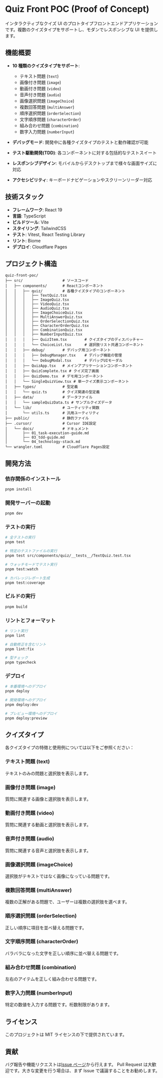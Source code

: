 # Quiz Front POC (Proof of Concept)

インタラクティブなクイズ UI のプロトタイプフロントエンドアプリケーションです。複数のクイズタイプをサポートし、モダンでレスポンシブな UI を提供します。

## 機能概要

-   **10 種類のクイズタイプをサポート**:

    -   テキスト問題 (`text`)
    -   画像付き問題 (`image`)
    -   動画付き問題 (`video`)
    -   音声付き問題 (`audio`)
    -   画像選択問題 (`imageChoice`)
    -   複数回答問題 (`multiAnswer`)
    -   順序選択問題 (`orderSelection`)
    -   文字順序問題 (`characterOrder`)
    -   組み合わせ問題 (`combination`)
    -   数字入力問題 (`numberInput`)

-   **デバッグモード**: 開発中に各種クイズタイプのテストと動作確認が可能
-   **テスト駆動開発(TDD)**: 各コンポーネントに対する包括的なテストスイート
-   **レスポンシブデザイン**: モバイルからデスクトップまで様々な画面サイズに対応
-   **アクセシビリティ**: キーボードナビゲーションやスクリーンリーダー対応

## 技術スタック

-   **フレームワーク**: React 19
-   **言語**: TypeScript
-   **ビルドツール**: Vite
-   **スタイリング**: TailwindCSS
-   **テスト**: Vitest, React Testing Library
-   **リント**: Biome
-   **デプロイ**: Cloudflare Pages

## プロジェクト構造

```
quiz-front-poc/
├── src/                  # ソースコード
│   ├── components/       # Reactコンポーネント
│   │   ├── quiz/         # 各種クイズタイプのコンポーネント
│   │   │   ├── TextQuiz.tsx
│   │   │   ├── ImageQuiz.tsx
│   │   │   ├── VideoQuiz.tsx
│   │   │   ├── AudioQuiz.tsx
│   │   │   ├── ImageChoiceQuiz.tsx
│   │   │   ├── MultiAnswerQuiz.tsx
│   │   │   ├── OrderSelectionQuiz.tsx
│   │   │   ├── CharacterOrderQuiz.tsx
│   │   │   ├── CombinationQuiz.tsx
│   │   │   ├── NumberInputQuiz.tsx
│   │   │   ├── QuizItem.tsx        # クイズタイプのディスパッチャー
│   │   │   └── ChoiceList.tsx      # 選択肢リスト共通コンポーネント
│   │   ├── debug/        # デバッグ用コンポーネント
│   │   │   ├── DebugManager.tsx    # デバッグ機能の管理
│   │   │   └── DebugModal.tsx      # デバッグUIモーダル
│   │   ├── QuizApp.tsx   # メインアプリケーションコンポーネント
│   │   ├── QuizComplete.tsx # クイズ完了画面
│   │   ├── QuizDemo.tsx  # デモ用コンポーネント
│   │   └── SingleQuizView.tsx # 単一クイズ表示コンポーネント
│   ├── types/            # 型定義
│   │   └── quiz.ts       # クイズ関連の型定義
│   ├── data/             # データファイル
│   │   └── sampleQuizData.ts # サンプルクイズデータ
│   └── lib/              # ユーティリティ関数
│       └── utils.ts      # 汎用ユーティリティ
├── public/               # 静的ファイル
├── .cursor/              # Cursor IDE設定
│   └── docs/             # ドキュメント
│       ├── 01_task-execution-guide.md
│       ├── 03_tdd-guide.md
│       └── 04_technology-stack.md
└── wrangler.toml         # Cloudflare Pages設定
```

## 開発方法

### 依存関係のインストール

```bash
pnpm install
```

### 開発サーバーの起動

```bash
pnpm dev
```

### テストの実行

```bash
# 全テストの実行
pnpm test

# 特定のテストファイルの実行
pnpm test src/components/quiz/__tests__/TextQuiz.test.tsx

# ウォッチモードでテスト実行
pnpm test:watch

# カバレッジレポート生成
pnpm test:coverage
```

### ビルドの実行

```bash
pnpm build
```

### リントとフォーマット

```bash
# リント実行
pnpm lint

# 自動修正を含むリント
pnpm lint:fix

# 型チェック
pnpm typecheck
```

### デプロイ

```bash
# 本番環境へのデプロイ
pnpm deploy

# 開発環境へのデプロイ
pnpm deploy:dev

# プレビュー環境へのデプロイ
pnpm deploy:preview
```

## クイズタイプ

各クイズタイプの特徴と使用例については以下をご参照ください：

### テキスト問題 (text)

テキストのみの問題と選択肢を表示します。

### 画像付き問題 (image)

質問に関連する画像と選択肢を表示します。

### 動画付き問題 (video)

質問に関連する動画と選択肢を表示します。

### 音声付き問題 (audio)

質問に関連する音声と選択肢を表示します。

### 画像選択問題 (imageChoice)

選択肢がテキストではなく画像になっている問題です。

### 複数回答問題 (multiAnswer)

複数の正解がある問題で、ユーザーは複数の選択肢を選べます。

### 順序選択問題 (orderSelection)

正しい順序に項目を並べ替える問題です。

### 文字順序問題 (characterOrder)

バラバラになった文字を正しい順序に並べ替える問題です。

### 組み合わせ問題 (combination)

左右のアイテムを正しく組み合わせる問題です。

### 数字入力問題 (numberInput)

特定の数値を入力する問題です。桁数制限があります。

## ライセンス

このプロジェクトは MIT ライセンスの下で提供されています。

## 貢献

バグ報告や機能リクエストは[Issue ページ](https://github.com/noplan-inc/quiz-front-poc/issues)から行えます。
Pull Request は大歓迎です。大きな変更を行う場合は、まず Issue で議論することをお勧めします。
